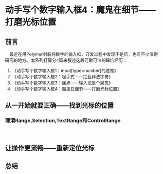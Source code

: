 # 动手写个数字输入框4：魔鬼在细节——打磨光标位置

## 前言
&emsp;最近在用Polymer封装纯数字的输入框，开发过程中发现不是坑，也有不少值得研究的地方。本系列打算分4篇来叙述这段可歌可泣的踩坑经历：
1. 《动手写个数字输入框1：input[type=number]的遗憾》
2. 《动手写个数字输入框2：起手式——拦截非法字符》
3. 《动手写个数字输入框3：痛点——输入法是个魔鬼》
4. 《动手写个数字输入框4：魔鬼在细节——打磨光标位置》

## 从一开始就要正确——找到光标的位置
### 理清Range,Selection,TextRange和ControlRange
&emsp;



## 让操作更流畅——重新定位光标

## 总结
